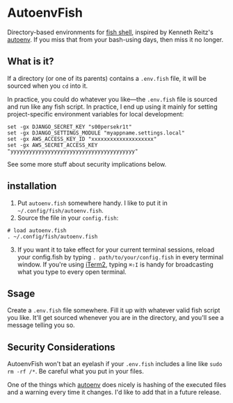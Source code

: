 # AutoenvFish

Directory-based environments for [fish shell], inspired by Kenneth Reitz's [autoenv]. If you miss that from your bash-using days, then miss it no longer.

## What is it?

If a directory (or one of its parents) contains a `.env.fish` file, it will be sourced when you `cd` into it.

In practice, you could do whatever you like—the `.env.fish` file is sourced and run like any fish script. In practice, I end up using it mainly for setting project-specific environment variables for local development:

```fish
set -gx DJANGO_SECRET_KEY "s00persekr1t"
set -gx DJANGO_SETTINGS_MODULE "myappname.settings.local"
set -gx AWS_ACCESS_KEY_ID "xxxxxxxxxxxxxxxxxxxx"
set -gx AWS_SECRET_ACCESS_KEY "yyyyyyyyyyyyyyyyyyyyyyyyyyyyyyyyyyyyyyyy"
```

See some more stuff about security implications below.

## installation

1. Put `autoenv.fish` somewhere handy. I like to put it in `~/.config/fish/autoenv.fish`.
2. Source the file in your `config.fish`:
```fish
# load autoenv.fish
. ~/.config/fish/autoenv.fish
```
3. If you want it to take effect for your current terminal sessions, reload your config.fish by typing `. path/to/your/config.fish` in every terminal window. If you're using [iTerm2], typing `⌘⇧I` is handy for broadcasting what you type to every open terminal.


## Ssage

Create a `.env.fish` file somewhere. Fill it up with whatever valid fish script you like. It'll get sourced whenever you are in the directory, and you'll see a message telling you so.


## Security Considerations

AutoenvFish won't bat an eyelash if your `.env.fish` includes a line like `sudo rm -rf /*`. Be careful what you put in your files.

One of the things which [autoenv] does nicely is hashing of the executed files and a warning every time it changes. I'd like to add that in a future release.


[fish shell]: http://fishshell.com/
[autoenv]: https://github.com/kennethreitz/autoenv
[iterm2]: http://www.iterm2.com